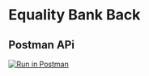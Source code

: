 # Equality Bank Back

## Postman APi
[![Run in Postman](https://run.pstmn.io/button.svg)](https://app.getpostman.com/run-collection/dd4c6542412c148671d1)